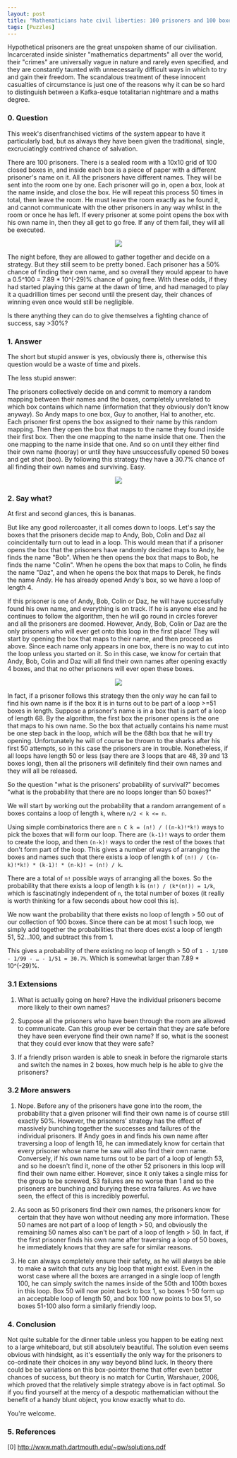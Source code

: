 ```yaml
---
layout: post
title: "Mathematicians hate civil liberties: 100 prisoners and 100 boxes"
tags: [Puzzles]
---
```

Hypothetical prisoners are the great unspoken shame of our civilisation. Incarcerated inside sinister "mathematics departments" all over the world, their "crimes" are universally vague in nature and rarely even specified, and they are constantly taunted with unnecessarily difficult ways in which to try and gain their freedom. The scandalous treatment of these innocent casualties of circumstance is just one of the reasons why it can be so hard to distinguish between a Kafka-esque totalitarian nightmare and a maths degree.

<h3 style="font-weight: bolder">0. Question</h3>

This week's disenfranchised victims of the system appear to have it particularly bad, but as always they have been given the traditional, single, excruciatingly contrived chance of salvation. 

There are 100 prisoners. There is a sealed room with a 10x10 grid of 100 closed boxes in, and inside each box is a piece of paper with a different prisoner's name on it. All the prisoners have different names. They will be sent into the room one by one. Each prisoner will go in, open a box, look at the name inside, and close the box. He will repeat this process 50 times in total, then leave the room. He must leave the room exactly as he found it, and cannot communicate with the other prisoners in any way whilst in the room or once he has left. If every prisoner at some point opens the box with his own name in, then they all get to go free. If any of them fail, they will all be executed.

<p style="text-align: center">
<img src="/images/basic-boxes.png" />
</p>

The night before, they are allowed to gather together and decide on a strategy. But they still seem to be pretty boned. Each prisoner has a 50% chance of finding their own name, and so overall they would appear to have a 0.5^100 = 7.89 * 10^(-29)% chance of going free. With these odds, if they had started playing this game at the dawn of time, and had managed to play it a quadrillion times per second until the present day, their chances of winning even once would still be negligible.

Is there anything they can do to give themselves a fighting chance of success, say >30%?

<h3 style="font-weight: bolder">1. Answer</h3>

The short but stupid answer is yes, obviously there is, otherwise this question would be a waste of time and pixels.

The less stupid answer:

The prisoners collectively decide on and commit to memory a random mapping between their names and the boxes, completely unrelated to which box contains which name (information that they obviously don't know anyway). So Andy maps to one box, Guy to another, Hal to another, etc. Each prisoner first opens the box assigned to their name by this random mapping. Then they open the box that maps to the name they found inside their first box. Then the one mapping to the name inside that one. Then the one mapping to the name inside that one. And so on until they either find their own name (hooray) or until they have unsuccessfully opened 50 boxes and get shot (boo). By following this strategy they have a 30.7% chance of all finding their own names and surviving. Easy.

<p style="text-align: center">
  <img src="/images/mapping.png" />
</p>

<h3 style="font-weight: bolder">2. Say what?</h3>

At first and second glances, this is bananas.

But like any good rollercoaster, it all comes down to loops. Let's say the boxes that the prisoners decide map to Andy, Bob, Colin and Daz all coincidentally turn out to lead in a loop. This would mean that if a prisoner opens the box that the prisoners have randomly decided maps to Andy, he finds the name "Bob". When he then opens the box that maps to Bob, he finds the name "Colin". When he opens the box that maps to Colin, he finds the name "Daz", and when he opens the box that maps to Derek, he finds the name Andy. He has already opened Andy's box, so we have a loop of length 4.

If this prisoner is one of Andy, Bob, Colin or Daz, he will have successfully found his own name, and everything is on track. If he is anyone else and he continues to follow the algorithm, then he will go round in circles forever and all the prisoners are doomed. However, Andy, Bob, Colin or Daz are the only prisoners who will ever get onto this loop in the first place! They will start by opening the box that maps to their name, and then proceed as above. Since each name only appears in one box, there is no way to cut into the loop unless you started on it. So in this case, we know for certain that Andy, Bob, Colin and Daz will all find their own names after opening exactly 4 boxes, and that no other prisoners will ever open these boxes.

<p style="text-align: center">
<img src="/images/loop.png" />
</p>

In fact, if a prisoner follows this strategy then the only way he can fail to find his own name is if the box it is in turns out to be part of a loop >=51 boxes in length. Suppose a prisoner's name is in a box that is part of a loop of length 68. By the algorithm, the first box the prisoner opens is the one that maps to his own name. So the box that actually contains his name must be one step back in the loop, which will be the 68th box that he will try opening. Unfortunately he will of course be thrown to the sharks after his first 50 attempts, so in this case the prisoners are in trouble. Nonetheless, if all loops have length 50 or less (say there are 3 loops that are 48, 39 and 13 boxes long), then all the prisoners will definitely find their own names and they will all be released.

So the question "what is the prisoners' probability of survival?" becomes "what is the probability that there are no loops longer than 50 boxes?"

We will start by working out the probability that a random arrangement of `n` boxes contains a loop of length `k`, where `n/2 < k <= n`.

Using simple combinatorics there are `n C k = (n!) / ((n-k)!*k!)` ways to pick the boxes that will form our loop. There are `(k-1)!` ways to order them to create the loop, and then `(n-k)!` ways to order the rest of the boxes that don't form part of the loop. This gives a number of ways of arranging the boxes and names such that there exists a loop of length `k` of `(n!) / ((n-k)!*k!) * (k-1)! * (n-k)! = (n!) / k`.

There are a total of `n!` possible ways of arranging all the boxes. So the probability that there exists a loop of length `k` is `(n!) / (k*(n!)) = 1/k`, which is fascinatingly independent of `n`, the total number of boxes (it really is worth thinking for a few seconds about how cool this is).

We now want the probability that there exists no loop of length > 50 out of our collection of 100 boxes. Since there can be at most 1 such loop, we simply add together the probabilities that there does exist a loop of length 51, 52…100, and subtract this from 1.

This gives a probability of there existing no loop of length > 50 of `1 - 1/100 - 1/99 - … - 1/51 = 30.7%`. Which is somewhat larger than 7.89 * 10^(-29)%.

<h3 style="font-weight: bolder">3.1 Extensions</h3>

1. What is actually going on here? Have the individual prisoners become more likely to their own names?

2. Suppose all the prisoners who have been through the room are allowed to communicate. Can this group ever be certain that they are safe before they have seen everyone find their own name? If so, what is the soonest that they could ever know that they were safe?

3. If a friendly prison warden is able to sneak in before the rigmarole starts and switch the names in 2 boxes, how much help is he able to give the prisoners?

<h3 style="font-weight: bolder">3.2 More answers</h3>

1. Nope. Before any of the prisoners have gone into the room, the probability that a given prisoner will find their own name is of course still exactly 50%. However, the prisoners' strategy has the effect of massively bunching together the successes and failures of the individual prisoners. If Andy goes in and finds his own name after traversing a loop of length 18, he can immediately know for certain that every prisoner whose name he saw will also find their own name. Conversely, if his own name turns out to be part of a loop of length 53, and so he doesn't find it, none of the other 52 prisoners in this loop will find their own name either. However, since it only takes a single miss for the group to be screwed, 53 failures are no worse than 1 and so the prisoners are bunching and burying these extra failures. As we have seen, the effect of this is incredibly powerful.

2. As soon as 50 prisoners find their own names, the prisoners know for certain that they have won without needing any more information. These 50 names are not part of a loop of length > 50, and obviously the remaining 50 names also can't be part of a loop of length > 50. In fact, if the first prisoner finds his own name after traversing a loop of 50 boxes, he immediately knows that they are safe for similar reasons.

3. He can always completely ensure their safety, as he will always be able to make a switch that cuts any big loop that might exist. Even in the worst case where all the boxes are arranged in a single loop of length 100, he can simply switch the names inside of the 50th and 100th boxes in this loop. Box 50 will now point back to box 1, so boxes 1-50 form up an acceptable loop of length 50, and box 100 now points to box 51, so boxes 51-100 also form a similarly friendly loop.

<h3 style="font-weight: bolder">4. Conclusion</h3>

Not quite suitable for the dinner table unless you happen to be eating next to a large whiteboard, but still absolutely beautiful. The solution even seems obvious with hindsight, as it's essentially the only way for the prisoners to co-ordinate their choices in any way beyond blind luck. In theory there could be be variations on this box-pointer theme that offer even better chances of success, but theory is no match for Curtin, Warshauer, 2006, which proved that the relatively simple strategy above is in fact optimal. So if you find yourself at the mercy of a despotic mathematician without the benefit of a handy blunt object, you know exactly what to do. 

You're welcome.

<h3 style="font-weight: bolder">5. References</h3>
[0] <a href="http://www.math.dartmouth.edu/~pw/solutions.pdf" target="_blank">http://www.math.dartmouth.edu/~pw/solutions.pdf</a>
